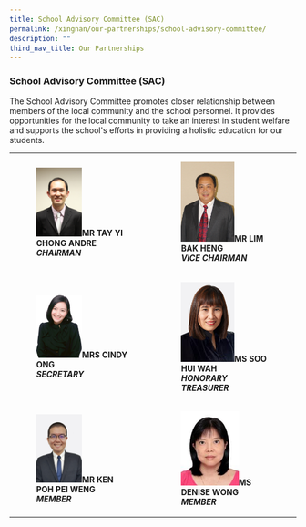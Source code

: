 ```yaml
---
title: School Advisory Committee (SAC)
permalink: /xingnan/our-partnerships/school-advisory-committee/
description: ""
third_nav_title: Our Partnerships
---
```

### School Advisory Committee (SAC)

The School Advisory Committee promotes closer relationship between members of the local community and the school personnel. It provides opportunities for the local community to take an interest in student welfare and supports the school's efforts in providing a holistic education for our students.

|  	|  	|
|---	|---	|
|  <figure><img src="/images/sac1.png" style="width:50%"><b>MR TAY YI CHONG ANDRE<b/><br><i>CHAIRMAN</i>	| <figure><img src="/images/sac2.png" style="width:60%"><b>MR LIM BAK HENG<b/><br><i>VICE CHAIRMAN</i> 	|
| <figure><img src="/images/Our%20Staff/01%20SL/SL1.png" style="width:50%"><b>MRS CINDY ONG<b/><br><i>SECRETARY</i> 	| <figure><img src="/images/sac4.png" style="width:60%"><b>MS SOO HUI WAH<b/><br><i>HONORARY TREASURER</i> 	|
| <figure><img src="/images/sac5.png" style="width:50%"><b>MR KEN POH PEI WENG<b/><br><i>MEMBER</i> 	| <figure><img src="/images/sac6.png" style="width:65%"><b>MS DENISE WONG<b/><br><i>MEMBER</i> 	|